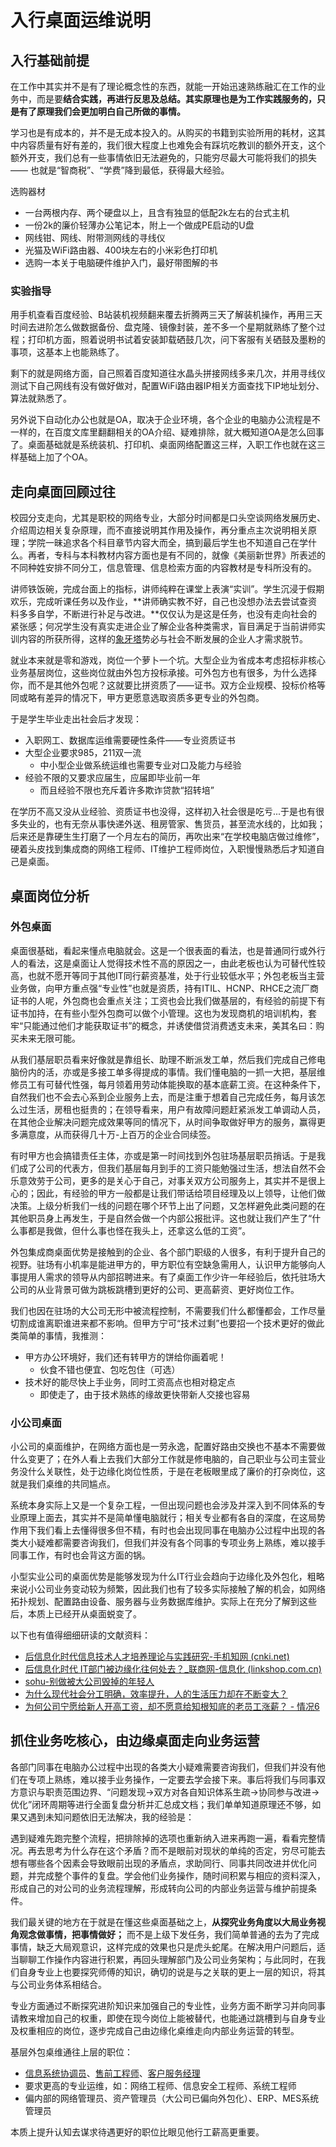 # 入行桌面运维说明

## 入行基础前提

在工作中其实并不是有了理论概念性的东西，就能一开始迅速熟练融汇在工作的业务中，而是要**结合实践，再进行反思及总结。其实原理也是为工作实践服务的，只是有了原理我们会更加明白自己所做的事情。**

学习也是有成本的，并不是无成本投入的。从购买的书籍到实验所用的耗材，这其中内容质量有好有差的，我们很大程度上也难免会有踩坑吃教训的额外开支，这个额外开支，我们总有一些事情依旧无法避免的，只能穷尽最大可能将我们的损失 —— 也就是“智商税”、“学费”降到最低，获得最大经验。

选购器材

* 一台两根内存、两个硬盘以上，且含有独显的低配2k左右的台式主机
* 一份2k的廉价轻薄办公笔记本，附上一个做成PE启动的U盘
* 网线钳、网线、附带测网线的寻线仪
* 光猫及WiFi路由器、400块左右的小米彩色打印机
* 选购一本关于电脑硬件维护入门，最好带图解的书

### 实验指导

用手机查看百度经验、B站装机视频翻来覆去折腾两三天了解装机操作，再用三天时间去进阶怎么做数据备份、盘克隆、镜像封装，差不多一个星期就熟练了整个过程；打印机方面，照着说明书试着安装卸载硒鼓几次，问下客服有关硒鼓及墨粉的事项，这基本上也能熟练了。

剩下的就是网络方面，自己照着百度知道往水晶头拼接网线多来几次，并用寻线仪测试下自己网线有没有做好做对，配置WiFi路由器IP相关方面查找下IP地址划分、算法就熟悉了。

另外说下自动化办公也就是OA，取决于企业环境，各个企业的电脑办公流程是不一样的，在百度文库里翻翻相关的OA介绍、疑难排除，就大概知道OA是怎么回事了。桌面基础就是系统装机、打印机、桌面网络配置这三样，入职工作也就在这三样基础上加了个OA。

## 走向桌面回顾过往

校园分支走向，尤其是职校的网络专业，大部分时间都是口头空谈网络发展历史、介绍周边相关复杂原理，而不直接说明其作用及操作，再分重点主次说明相关原理；学院一昧追求各个科目章节内容大而全，搞到最后学生也不知道自己在学什么。再者，专科与本科教材内容方面也是有不同的，就像《美丽新世界》所表述的不同种姓安排不同分工，信息管理、信息检索方面的内容教材是专科所没有的。

讲师铁饭碗，完成台面上的指标，讲师纯粹在课堂上表演“实训”。学生沉浸于假期欢乐，完成听课任务以及作业，**讲师确实教不好，自己也没想办法去尝试查资料多多自学，不断进行补足与改进。**仅仅认为是这是任务，也没有走向社会的紧张感；何况学生没有真实走进企业了解企业各种类需求，盲目满足于当前讲师实训内容的所获所得，这样的[象牙塔](https://baijiahao.baidu.com/s?id=1638451785960471761&wfr=spider&for=pc)势必与社会不断发展的企业人才需求脱节。

就业本来就是零和游戏，岗位一个萝卜一个坑。大型企业为省成本考虑招标非核心业务基层岗位，这些岗位就由外包方投标承接。可外包方也有很多，为什么选择你，而不是其他外包呢？这就要比拼资质了——证书。双方企业规模、投标价格等同或略有差异的情况下，甲方更愿意选取资质多更专业的外包商。

于是学生毕业走出社会后才发现：

* 入职网工、数据库运维需要硬性条件——专业资质证书
* 大型企业要求985，211双一流
  * 中小型企业做系统运维也需要专业对口及能力与经验
* 经验不限的又要求应届生，应届即毕业前一年
  * 而且经验不限也充斥着许多欺诈贷款“招转培”

在学历不高又没从业经验、资质证书也没得，这样初入社会很是吃亏...于是也有很多失业的，也有无奈从事快递外送、租房管家、售货员，甚至流水线的，比如我；后来还是靠硬生生打磨了一个月左右的简历，再吹出来“在学校电脑店做过维修”，硬着头皮找到集成商的网络工程师、IT维护工程师岗位，入职慢慢熟悉后才知道自己是桌面。

## 桌面岗位分析

### 外包桌面

桌面很基础，看起来懂点电脑就会。这是一个很表面的看法，也是普通同行或外行人的看法，这是桌面让人觉得技术性不高的原因之一，由此老板也认为可替代性较高，也就不愿开等同于其他IT同行薪资基准，处于行业较低水平；外包老板当主营业务做，向甲方重点强“专业性”也就是资质，持有ITIL、HCNP、RHCE之流厂商证书的人呢，外包商也会重点关注；工资也会比我们做基层的，有经验的前提下有证书加持，在有些小型外包商可以做个小管理。这也为发现商机的培训机构，套牢“只能通过他们才能获取证书”的概念，并诱使借贷消费透支未来，美其名曰：购买未来无限可能。

从我们基层职员看来好像就是靠组长、助理不断派发工单，然后我们完成自己修电脑份内的活，亦或是多接工单多得提成的事情。我们懂电脑的一抓一大把，基层维修员工有可替代性强，每月领着用劳动体能换取的基本底薪工资。在这种条件下，自然我们也不会去心系到企业服务上去，而是注重于想着自己完成任务，每月该怎么过生活，房租也挺贵的；在领导看来，用户有故障问题赶紧派发工单调动人员，在其他企业解决问题完成效果等同的情况下，从时间争取做好甲方的服务，赢得更多满意度，从而获得几十万-上百万的企业合同续签。

有时甲方也会搞错责任主体，亦或是第一时间找到外包驻场基层职员捎话。于是我们成了公司的代表方，但我们基层每月到手的工资只能勉强过生活，想法自然不会乐意效劳于公司，更多的是关心于自己，对事关双方公司服务上，其实并不是很上心的；因此，有经验的甲方一般都是让我们带话给项目经理及以上领导，让他们做决策。上级分析我们一线的问题在哪个环节上出了问题，又怎样避免此类问题的在其他职员身上再发生，于是自然会做一个内部公报批评。这也就让我们产生了“什么事都是我做，但什么事也怪在我头上，还拿这么低的工资”。

外包集成商桌面优势是接触到的企业、各个部门职级的人很多，有利于提升自己的视野。驻场有小机率是能进甲方的，甲方职位有空缺急需用人，认识甲方能够向人事提用人需求的领导从内部招聘进来。有了桌面工作少许一年经验后，依托驻场大公司的从业背景可做为跳板跳槽到更好的公司、更高薪资、更好岗位工作。

我们也因在驻场的大公司无形中被流程控制，不需要我们什么都懂都会，工作尽量切割成谁离职谁进来都不影响。但甲方宁可“技术过剩”也要招一个技术更好的做此类简单的事情，我推测：

* 甲方办公环境好，我们还有转甲方的饼给你画着呢！
  * 伙食不错也便宜、包吃包住（可选）
* 技术好的能尽快上手业务，同时工资高点也相对稳定点
  * 即使走了，由于技术熟练的缘故更快带新人交接也容易

### 小公司桌面

小公司的桌面维护，在网络方面也是一劳永逸，配置好路由交换也不基本不需要做什么变更了；在外人看上去我们大部分工作就是修电脑的，自己职业与公司主营业务没什么关联性，处于边缘化岗位性质，于是在老板眼里成了廉价的打杂岗位，这就是我们桌维的共同尴点。

系统本身实际上又是一个复杂工程，一但出现问题也会涉及并深入到不同体系的专业原理上面去，其实并不是简单懂电脑就行；相关专业都有各自的深度，在这局势作用下我们看上去懂得很多但不精，有时也会出现同事在电脑办公过程中出现的各类大小疑难都需要咨询我们，但我们并没有各个同事的专项业务上熟练，难以接手同事工作，有时也会背这方面的锅。

小型实业公司的桌面优势是能够发现为什么IT行业会趋向于边缘化及外包化，粗略来说小公司业务变动较为频繁，因此我们也有了较多实际接触了解的机会，如网络拓扑规划、配置路由设备、服务器与业务数据库维护。实际上在充分了解到这些后，本质上已经开从桌面蜕变了。

以下也有值得细细研读的文献资料：

* [后信息化时代信息技术人才培养理论与实践研究-手机知网 (cnki.net)](https://wap.cnki.net/touch/web/Dissertation/Article/10284-1014165741.nh.html)
* [后信息化时代 IT部门被边缘化往何处去？_联商网-信息化 (linkshop.com.cn)](http://www.linkshop.com.cn/web/archives/2007/69459.shtml)
* [sohu-别做被大公司毁掉的年轻人 ](https://www.sohu.com/a/360079738_201394)
* [为什么现代社会分工明确，效率提升，人的生活压力却在不断变大？ ](https://www.zhihu.com/question/29714808/answer/46069835)
* [为何公司宁愿给新人开高工资，却不愿意给知根知底的老员工涨薪？ - 情况6](https://www.zhihu.com/question/62260755/answer/316947138)

## 抓住业务吃核心，由边缘桌面走向业务运营

各部门同事在电脑办公过程中出现的各类大小疑难需要咨询我们，但我们并没有他们在专项上熟练，难以接手业务操作，一定要去学会接下来。事后将我们与同事双方意识与职责范围边界、“问题发现->双方对各自知识体系生疏->协同参与改进->优化”闭环周期等进行全面复盘分析并汇总成文档；我们单单知道原理还不够，如果又遇到未知问题依旧无法解决，我的经验是：

遇到疑难先跑完整个流程，把排除掉的选项也重新纳入进来再跑一遍，看看完整情况。再去思考为什么存在这个矛盾？而不是眼前对现状的单纯的否定，穷尽可能去想有哪些各个因素会导致眼前出现的矛盾点，求助同行、同事共同改进并优化问题，并完成整个事件的复盘。学会他们业务操作，随时间积累与相应的资料深入，形成自己的对公司的业务流程理解，形成转向公司的内部业务运营与维护前提条件。

我们最关键的地方在于就是在懂这些桌面基础之上，**从探究业务角度以大局业务视角观念做事情，把事情做好；** 而不是上级下发任务，我们简单普通的去为了完成事情，缺乏大局观意识，这样完成的效果也只是虎头蛇尾。在解决用户问题后，适当聊聊工作操作内容进行积累，再回头理解部门及公司业务架构；与此同时，在我们自身专业上也要探究师傅的知识，确切的说是与之关联的更上一层的知识，将其与公司业务体系相结合。

专业方面通过不断探究进阶知识来加强自己的专业性，业务方面不断学习并向同事请教来增加自己的权重，即使在现今岗位上能被替代，也能通过跳槽到与自身专业及权重相应的岗位，逐步完成自己由边缘化桌维走向内部业务运营的转型。

基层外包桌维通往上层的职位：

* [信息系统协调员](https://zhidao.baidu.com/question/1795030400048058347.html)、[售前工程师](https://baike.baidu.com/item/%E5%94%AE%E5%89%8D%E5%B7%A5%E7%A8%8B%E5%B8%88)、[客户服务经理](https://baike.baidu.com/item/%E5%AE%A2%E6%88%B7%E6%9C%8D%E5%8A%A1%E7%BB%8F%E7%90%86)
* 要求更高的专业运维，如：网络工程师、信息安全工程师、系统工程师
* 偏内部的网络管理员、资产管理员（大公司已偏向外包化）、ERP、MES系统管理员

本质上提升认知去谋求待遇更好的职位比眼见他行工薪高更重要。